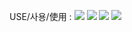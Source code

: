 USE/사용/使用 : 
![](https://img.shields.io/badge/MicrosoftWindows-11pro-blue)
![](https://img.shields.io/badge/HTML-5-orange)
![](https://img.shields.io/badge/OracleJava-1.8-blue)
![](https://img.shields.io/badge/VisualStudioCode-1.65.1-blue)
